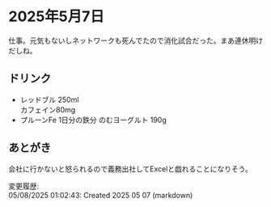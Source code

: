 # 2025年5月7日

仕事。元気もないしネットワークも死んでたので消化試合だった。まあ連休明けだしね。

## ドリンク

- レッドブル 250ml  
カフェイン80mg
- プルーンFe 1日分の鉄分 のむヨーグルト 190g

## あとがき

会社に行かないと怒られるので義務出社してExcelと戯れることになりそう。

変更履歴:  
05/08/2025 01:02:43: Created 2025 05 07 (markdown)  

